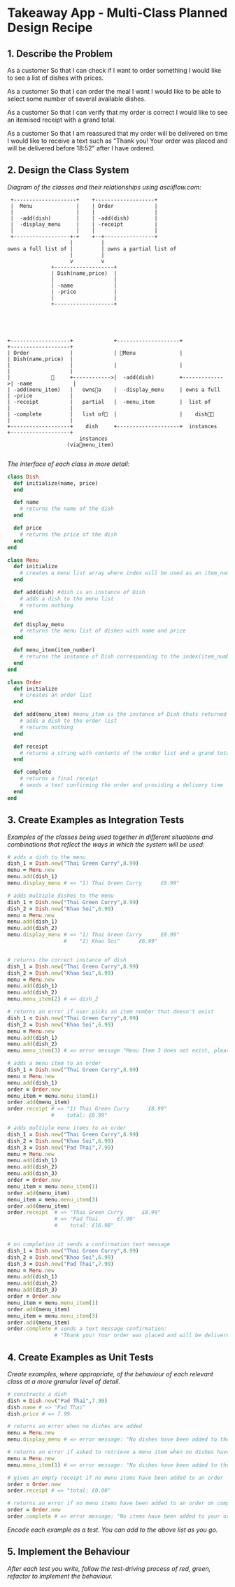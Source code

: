 # Takeaway App - Multi-Class Planned Design Recipe

## 1. Describe the Problem

As a customer
So that I can check if I want to order something
I would like to see a list of dishes with prices.

As a customer
So that I can order the meal I want
I would like to be able to select some number of several available dishes.

As a customer
So that I can verify that my order is correct
I would like to see an itemised receipt with a grand total.

As a customer
So that I am reassured that my order will be delivered on time
I would like to receive a text such as "Thank you! Your order was placed and will be delivered before 18:52" after I have ordered.

## 2. Design the Class System

_Diagram of the classes and their relationships using 
asciiflow.com:_

```
 +--------------------+    +-------------------+
 |  Menu              |    | Order             |
 |                    |    |                   |
 |  -add(dish)        |    | -add(dish)        |
 |  -display_menu     |    | -receipt          |
 |                    |    |                   |
 +------------------+-+    +--+----------------+
                    |         |
owns a full list of |         | owns a partial list of
                    |         |
                    v         v
              +-------------------+
              | Dish(name,price)  |
              |                   |
              | -name             |
              | -price            |
              |                   |
              +-------------------+





+-------------------+             +--------------------+              +-------------------+
| Order             |             | Menu              |              | Dish(name,price)  |
|                   |             |                    |              |                   |
|                  +------------>|  -add(dish)        +------------->| -name             |
| -add(menu_item)   |   ownsa    |  -display_menu     | owns a full  | -price            |
| -receipt          |   partial   |  -menu_item        |  list of     |                   |
| -complete         |   list of  |                    |    dish    |                   |
+-------------------+    dish     +--------------------+  instances   +-------------------+
                       instances
                   (viamenu_item)


```

_The interface of each class in more detail:_

```ruby
class Dish
  def initialize(name, price)
  end

  def name
    # returns the name of the dish
  end

  def price
    # returns the price of the dish
  end
end

class Menu
  def initialize
    # creates a menu list array where index will be used as an item_number
  end

  def add(dish) #dish is an instance of Dish
    # adds a dish to the menu list
    # returns nothing
  end

  def display_menu
    # returns the menu list of dishes with name and price
  end

  def menu_item(item_number)
    # returns the instance of Dish corresponding to the index(item_number) in the menu list
  end
end

class Order
  def initialize
    # creates an order list
  end

  def add(menu_item) #menu_item is the instance of Dish thats returned from Menu class menu_item method
    # adds a dish to the order list
    # returns nothing
  end

  def receipt
    # returns a string with contents of the order list and a grand total cost
  end

  def complete
    # returns a final receipt
    # sends a text confirming the order and providing a delivery time
  end
end
```

## 3. Create Examples as Integration Tests

_Examples of the classes being used together in different situations and
combinations that reflect the ways in which the system will be used:_

```ruby
# adds a dish to the menu
dish_1 = Dish.new("Thai Green Curry",8.99)
menu = Menu.new
menu.add(dish_1)
menu.display_menu # => "1) Thai Green Curry      £8.99"

# adds multiple dishes to the menu
dish_1 = Dish.new("Thai Green Curry",8.99)
dish_2 = Dish.new("Khao Soi",6.99)
menu = Menu.new
menu.add(dish_1)
menu.add(dish_2)
menu.display_menu # => "1) Thai Green Curry      £8.99"
                  #    "2) Khao Soi"      £6.99"


# returns the correct instance of dish
dish_1 = Dish.new("Thai Green Curry",8.99)
dish_2 = Dish.new("Khao Soi",6.99)
menu = Menu.new
menu.add(dish_1)
menu.add(dish_2)
menu.menu_item(2) # => dish_2

# returns an error if user picks an item number that doesn't exist
dish_1 = Dish.new("Thai Green Curry",8.99)
dish_2 = Dish.new("Khao Soi",6.99)
menu = Menu.new
menu.add(dish_1)
menu.add(dish_2)
menu.menu_item(3) # => error message "Menu Item 3 does not exist, please review the Menu and try again"

# adds a menu item to an order
dish_1 = Dish.new("Thai Green Curry",8.99)
menu = Menu.new
menu.add(dish_1)
order = Order.new
menu_item = menu.menu_item(1)
order.add(menu_item)
order.receipt # => "1) Thai Green Curry      £8.99"
              #    total: £8.99"

# adds multiple menu items to an order
dish_1 = Dish.new("Thai Green Curry",8.99)
dish_2 = Dish.new("Khao Soi",6.99)
dish_3 = Dish.new("Pad Thai",7.99)
menu = Menu.new
menu.add(dish_1)
menu.add(dish_2)
menu.add(dish_3)
order = Order.new
menu_item = menu.menu_item(1)
order.add(menu_item)
menu_item = menu.menu_item(3)
order.add(menu_item)
order.receipt  # => "Thai Green Curry      £8.99"
               # => "Pad Thai      £7.99"
               #    total: £16.98"


# on completion it sends a confirmation text message
dish_1 = Dish.new("Thai Green Curry",8.99)
dish_2 = Dish.new("Khao Soi",6.99)
dish_3 = Dish.new("Pad Thai",7.99)
menu = Menu.new
menu.add(dish_1)
menu.add(dish_2)
menu.add(dish_3)
order = Order.new
menu_item = menu.menu_item(1)
order.add(menu_item)
menu_item = menu.menu_item(3)
order.add(menu_item)
order.complete # sends a text message confirmation: 
               # "Thank you! Your order was placed and will be delivered before 18:52"
```

## 4. Create Examples as Unit Tests

_Create examples, where appropriate, of the behaviour of each relevant class at
a more granular level of detail._

```ruby
# constructs a dish
dish = Dish.new("Pad Thai",7.99)
dish.name # => "Pad Thai"
dish.price # => 7.99

# returns an error when no dishes are added
menu = Menu.new
menu.display_menu # => error message: "No dishes have been added to the menu"

# returns an error if asked to retrieve a menu item when no dishes have been added
menu = Menu.new
menu.menu_item(1) # => error message: "No dishes have been added to the menu"

# gives an empty receipt if no menu items have been added to an order
order = Order.new
order.receipt # => "total: £0.00"

# returns an error if no menu items have been added to an order on completion
order = Order.new
order.complete # => error message: "No items have been added to your order"

```

_Encode each example as a test. You can add to the above list as you go._

## 5. Implement the Behaviour

_After each test you write, follow the test-driving process of red, green,
refactor to implement the behaviour._

